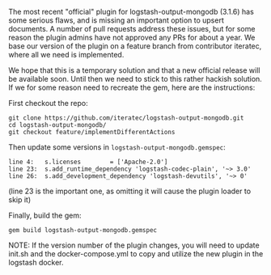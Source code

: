 The most recent "official" plugin for logstash-output-mongodb (3.1.6) has some serious flaws, and is missing an important option to upsert documents. A number of pull requests address these issues, but for some reason the plugin admins have not approved any PRs for about a year. We base our version of the plugin on a feature branch from contributor iteratec, where all we need is implemented.

We hope that this is a temporary solution and that a new official release will be available soon. Until then we need to stick to this rather hackish solution. If we for some reason need to recreate the gem, here are the instructions:

First checkout the repo:
```
git clone https://github.com/iteratec/logstash-output-mongodb.git
cd logstash-output-mongodb/
git checkout feature/implementDifferentActions
```

Then update some versions in `logstash-output-mongodb.gemspec`:
```
line 4:   s.licenses        = ['Apache-2.0']
line 23:  s.add_runtime_dependency 'logstash-codec-plain', '~> 3.0'
line 26:  s.add_development_dependency 'logstash-devutils', '~> 0'
```
(line 23 is the important one, as omitting it will cause the plugin loader to skip it)

Finally, build the gem:
```
gem build logstash-output-mongodb.gemspec
```

NOTE: If the version number of the plugin changes, you will need to update init.sh and the docker-compose.yml to copy and utilize the new plugin in the logstash docker.
